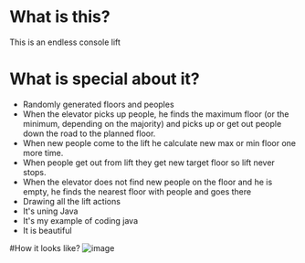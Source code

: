 # What is this?
This is an endless console lift

# What is special about it?
* Randomly generated floors and peoples
* When the elevator picks up people, he finds the maximum floor (or the minimum, depending on the majority) and picks up or get out people down the road to the planned floor.
* When new people come to the lift he calculate new max or min floor one more time.
* When people get out from lift they get new target floor so lift never stops.
* When the elevator does not find new people on the floor and he is empty, he finds the nearest floor with people and goes there
* Drawing all the lift actions
* It's uning Java
* It's my example of coding java
* It is beautiful
 
#How it looks like?
![image](https://user-images.githubusercontent.com/30532666/63788844-dc03dd80-c8fe-11e9-9f81-408b15a73e0c.png)
